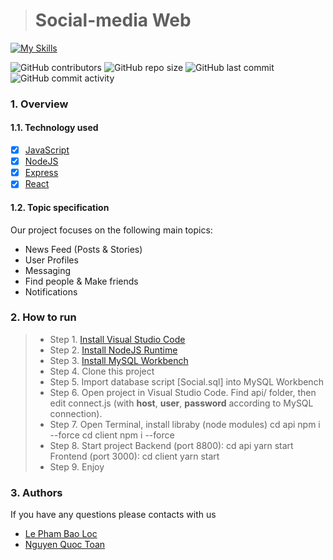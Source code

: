 > # Social-media Web 

[![My Skills](https://skillicons.dev/icons?i=js,html,scss,nodejs,express,react,mysql,vscode,postman,github)](https://skillicons.dev)

![GitHub contributors](https://img.shields.io/github/contributors/Baolocace111/SocialWeb)
![GitHub repo size](https://img.shields.io/github/repo-size/Baolocace111/SocialWeb)
![GitHub last commit](https://img.shields.io/github/last-commit/Baolocace111/SocialWeb)
![GitHub commit activity](https://img.shields.io/github/commit-activity/w/Baolocace111/SocialWeb)

### 1. Overview

#### 1.1.  Technology used
- [x] [JavaScript](https://www.w3schools.com/js/)
- [x] [NodeJS](https://www.w3schools.com/js/)
- [x] [Express](https://www.tutorialspoint.com/expressjs/index.htm)
- [x] [React](https://www.w3schools.com/react/)

#### 1.2. Topic specification
Our project focuses on the following main topics:

- News Feed (Posts & Stories)
- User Profiles
- Messaging
- Find people & Make friends
- Notifications

### 2. How to run
> * Step 1. [Install Visual Studio Code](https://code.visualstudio.com/download)
> * Step 2. [Install NodeJS Runtime](https://nodejs.org/en/download)
> * Step 3. [Install MySQL Workbench](https://www.mysql.com/products/workbench/)
> * Step 4. Clone this project
> * Step 5. Import database script [Social.sql] into MySQL Workbench
> * Step 6. Open project in Visual Studio Code. Find api/ folder, then edit connect.js (with **host**, **user**, **password** according to MySQL connection).
> * Step 7. Open Terminal, install libraby (node modules)
		cd api 
		npm i --force
		cd client 
		npm i --force
> * Step 8. Start project
Backend (port 8800):
		cd api
		yarn start
Frontend (port 3000):
		cd client
		yarn start
> * Step 9. Enjoy

### 3. Authors
If you have any questions please contacts with us
- [Le Pham Bao Loc](https://www.facebook.com/baoloccute.min)
- [Nguyen Quoc Toan](https://www.facebook.com/profile.php?id=100073609724086)





